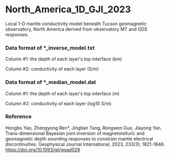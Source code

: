 # North_America_1D_GJI_2023
Local 1-D mantle conductivity model beneath Tucson geomagnetic observatory, North America derived from observatory MT and GDS responses.

### Data format of *_inverse_model.txt
Column #1: the depth of each layer's top interface (km)

Column #2: conductivity of each layer (S/m)

### Data format of *_median_model.dat
Column #1: the depth of each layer's top interface (m)

Column #2: conductivity of each layer (log10 S/m)

### Reference
Hongbo Yao, Zhengyong Ren*, Jingtian Tang, Rongwen Guo, Jiayong Yan. Trans-dimensional Bayesian joint inversion of magnetotelluric and geomagnetic depth sounding responses to constrain mantle electrical discontinuities. Geophysical Journal International, 2023, 233(3), 1821-1846. https://doi.org/10.1093/gji/ggad029